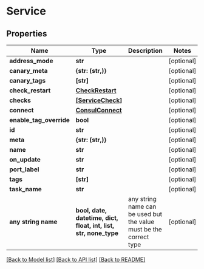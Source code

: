 # Service


## Properties
Name | Type | Description | Notes
------------ | ------------- | ------------- | -------------
**address_mode** | **str** |  | [optional] 
**canary_meta** | **{str: (str,)}** |  | [optional] 
**canary_tags** | **[str]** |  | [optional] 
**check_restart** | [**CheckRestart**](CheckRestart.md) |  | [optional] 
**checks** | [**[ServiceCheck]**](ServiceCheck.md) |  | [optional] 
**connect** | [**ConsulConnect**](ConsulConnect.md) |  | [optional] 
**enable_tag_override** | **bool** |  | [optional] 
**id** | **str** |  | [optional] 
**meta** | **{str: (str,)}** |  | [optional] 
**name** | **str** |  | [optional] 
**on_update** | **str** |  | [optional] 
**port_label** | **str** |  | [optional] 
**tags** | **[str]** |  | [optional] 
**task_name** | **str** |  | [optional] 
**any string name** | **bool, date, datetime, dict, float, int, list, str, none_type** | any string name can be used but the value must be the correct type | [optional]

[[Back to Model list]](../README.md#documentation-for-models) [[Back to API list]](../README.md#documentation-for-api-endpoints) [[Back to README]](../README.md)


